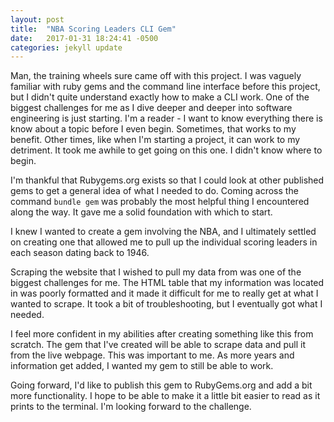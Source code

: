 ```yaml
---
layout: post
title:  "NBA Scoring Leaders CLI Gem"
date:   2017-01-31 18:24:41 -0500
categories: jekyll update
---
```

Man, the training wheels sure came off with this project. I was vaguely familiar with ruby gems and the command line interface before this project, but I didn't quite understand exactly how to make a CLI work. One of the biggest challenges for me as I dive deeper and deeper into software engineering is just starting. I'm a reader - I want to know everything there is know about a topic before I even begin. Sometimes, that works to my benefit. Other times, like when I'm starting a project, it can work to my detriment. It took me awhile to get going on this one. I didn't know where to begin. 

I'm thankful that Rubygems.org exists so that I could look at other published gems to get a general idea of what I needed to do. Coming across the command `bundle gem` was probably the most helpful thing I encountered along the way. It gave me a solid foundation with which to start.

I knew I wanted to create a gem involving the NBA, and I ultimately settled on creating one that allowed me to pull up the individual scoring leaders in each season dating back to 1946. 

Scraping the website that I wished to pull my data from was one of the biggest challenges for me. The HTML table that my information was located in was poorly formatted and it made it difficult for me to really get at what I wanted to scrape. It took a bit of troubleshooting, but I eventually got what I needed. 

I feel more confident in my abilities after creating something like this from scratch. The gem that I've created will be able to scrape data and pull it from the live webpage. This was important to me. As more years and information get added, I wanted my gem to still be able to work.

Going forward, I'd like to publish this gem to RubyGems.org and add a bit more functionality. I hope to be able to make it a little bit easier to read as it prints to the terminal. I'm looking forward to the challenge.